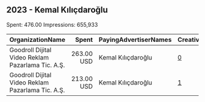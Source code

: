 ## 2023 - Kemal Kılıçdaroğlu 
Spent: 476.00
Impressions: 655,933

|OrganizationName|Spent|PayingAdvertiserNames|CreativeUrls|Impressions|Genders|AgeBrackets|CountryCodes|BillingAddresses|CandidateBallotInformation|
|:---|---:|:---|:---|---:|:---|:---|:---|:---|:---|
|Goodroll Dijital Video Reklam Pazarlama Tic. A.Ş.|263.00 USD|Kemal Kılıçdaroğlu|[0](https://www.snap.com/political-ads/asset/322ee91437c15ed7be6a0257bd5ebd63167b5a0378dac66f6fa698a23519878d?mediaType=mp4)|358,029||18-24|turkey|"Emniyetevler Mah. Yamaç Sok. No:6 Kat:2,İstanbul/Kağıthane,34415,TR"|Kemal Kilicdaroglu|
|Goodroll Dijital Video Reklam Pazarlama Tic. A.Ş.|213.00 USD|Kemal Kılıçdaroğlu|[1](https://www.snap.com/political-ads/asset/1eda25db4d51838123d9cca2f94354e28c6ce49b62f1fb04b283d4fdcb399ebc?mediaType=mp4)|297,904||18-24|turkey|"Emniyetevler Mah. Yamaç Sok. No:6 Kat:2,İstanbul/Kağıthane,34415,TR"|Kemal Kilicdaroglu|
